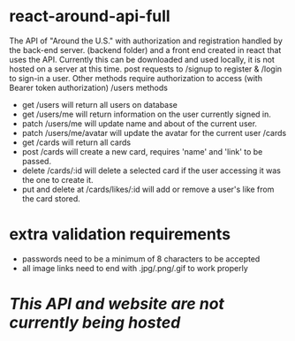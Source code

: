 # react-around-api-full
The API of "Around the U.S." with authorization and registration handled by the back-end server. (backend folder) and a front end created in react that uses the API. Currently this can be downloaded and used locally, it is not hosted on a server at this time.
post requests to /signup to register & /login to sign-in a user.
Other methods require authorization to access (with Bearer token authorization)
/users methods
* get /users will return all users on database
* get /users/me will return information on the user currently signed in.
* patch /users/me will update name and about of the current user.
* patch /users/me/avatar will update the avatar for the current user
/cards
* get /cards will return all cards
* post /cards will create a new card, requires 'name' and 'link' to be passed.
* delete /cards/:id will delete a selected card if the user accessing it was the one to create it.
* put and delete at /cards/likes/:id will add or remove a user's like from the card stored.

# extra validation requirements
* passwords need to be a minimum of 8 characters to be accepted
* all image links need to end with .jpg/.png/.gif to work properly


# *This API and website are not currently being hosted*
